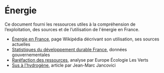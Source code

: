 # Énergie

Ce document fourni les ressources utiles à la compréhension de l’exploitation, des sources et de l’utilisation de l'énergie en France.

- [Énergie en France](https://fr.wikipedia.org/wiki/%C3%89nergie_en_France), page Wikipédia décrivant son utilisation, ses sources actuelles
- [Statistiques du développement durable France](http://www.donnees.statistiques.developpement-durable.gouv.fr/lesessentiels/indicateurs/e33.html), données gouvernementales
- [Raréfaction des ressources](https://energie.eelv.fr/la-transition-energetique/pourquoi/rarefaction-des-ressources/), analyse par Europe Écologie Les Verts
- [Sus à l'hydrogène](https://jancovici.com/publications-et-co/articles-de-presse/sus-a-lhydrogene/), article par Jean-Marc Jancovici
